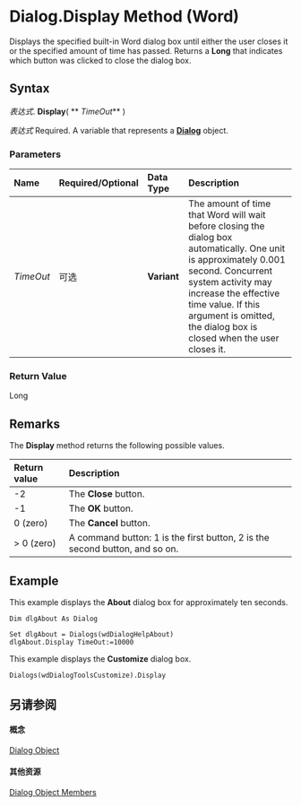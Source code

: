 
# Dialog.Display Method (Word)

Displays the specified built-in Word dialog box until either the user closes it or the specified amount of time has passed. Returns a  **Long** that indicates which button was clicked to close the dialog box.


## Syntax

 _表达式_. **Display**( ** _TimeOut_** )

 _表达式_ Required. A variable that represents a **[Dialog](f90f6e6d-aaa0-c127-ab37-ca074144eff1.md)** object.


### Parameters



|**Name**|**Required/Optional**|**Data Type**|**Description**|
|:-----|:-----|:-----|:-----|
| _TimeOut_|可选|**Variant**|The amount of time that Word will wait before closing the dialog box automatically. One unit is approximately 0.001 second. Concurrent system activity may increase the effective time value. If this argument is omitted, the dialog box is closed when the user closes it.|

### Return Value

Long


## Remarks

The  **Display** method returns the following possible values.



|**Return value**|**Description**|
|:-----|:-----|
|-2|The  **Close** button.|
|-1|The  **OK** button.|
|0 (zero)|The  **Cancel** button.|
|> 0 (zero)|A command button: 1 is the first button, 2 is the second button, and so on.|

## Example

This example displays the  **About** dialog box for approximately ten seconds.


```
Dim dlgAbout As Dialog 
 
Set dlgAbout = Dialogs(wdDialogHelpAbout) 
dlgAbout.Display TimeOut:=10000
```

This example displays the  **Customize** dialog box.




```
Dialogs(wdDialogToolsCustomize).Display
```


## 另请参阅


#### 概念


[Dialog Object](f90f6e6d-aaa0-c127-ab37-ca074144eff1.md)
#### 其他资源


[Dialog Object Members](http://msdn.microsoft.com/library/f5c755d5-9fdf-bfb4-2c4b-8999ae176635%28Office.15%29.aspx)